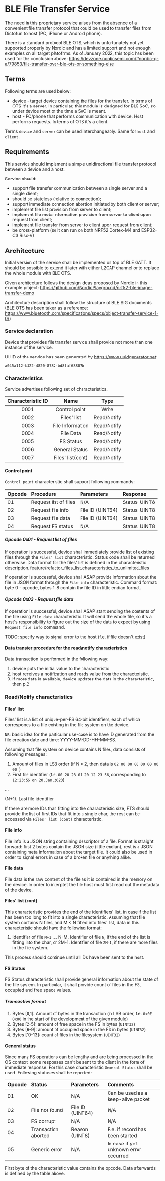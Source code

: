# BLE File Transfer Service

The need in this proprietary service arises from the absence of a convenient file transfer protocol 
that could be used to transfer files from Dictofun to host (PC, iPhone or Android phone). 

There is a standard protocol BLE OTS, which is unfortunately not yet supported properly by Nordic and
has a limited support and not enough examples on all target platofrms. As of January 2022, this topic has
been used for the conclusion above: https://devzone.nordicsemi.com/f/nordic-q-a/79853/file-transfer-over-ble-ots-or-something-else

## Terms

Following terms are used below:

* device - target device containing the files for the transfer. In terms of OTS it's a server. In particular,
this module is designed for BLE SoC, so under device most of the time a SoC is meant.
* host - PC/phone that performs communication with device. Host performs requests. In terms of OTS it's a client.

Terms `device` and `server` can be used interchangeably. Same for `host` and `client`.

## Requirements

This service should implement a simple unidirectional file transfer protocol between a device and a host.

Service should: 
- support file transfer communication between a single server and a single client;
- should be stateless (relative to connection);
- support immediate connection abortion initiated by both client or server;
- implement file list provision from server to client;
- implement file meta-information provision from server to client upon request from client;
- implement file transfer from server to client upon request from client;
- be cross-platform (so it can run on both NRF52 Cortex-M4 and ESP32-C3 Risc-V)

## Architecture

Initial version of the service shall be implemented on top of BLE GATT. It should be possible to extend it later
with either L2CAP channel or to replace the whole module with BLE OTS.

Given architecture follows the design ideas proposed by Nordic in this example project: https://github.com/NordicPlayground/nrf52-ble-image-transfer-demo

Architecture description shall follow the structure of BLE SIG documents (BLE OTS has been taken as a reference: https://www.bluetooth.com/specifications/specs/object-transfer-service-1-0/)

### Service declaration

Device that provides file transfer service shall provide not more than one instance of the service.

UUID of the service has been generated by https://www.uuidgenerator.net:

```
a045a112-b822-4820-8782-bd8faf68807b
```

### Characteristics

Service advertises following set of characteristics.

| Characteristic ID | Name             | Type        |
|:-----------------:|:----------------:|:-----------:|
| 0001              | Control point    | Write       |
| 0002              | Files' list      | Read/Notify |
| 0003              | File Information | Read/Notify |
| 0004              | File Data        | Read/Notify |
| 0005              | FS Status        | Read/Notify |
| 0006              | General Status   | Read/Notify |
| 0007              |Files' list(cont) | Read/Notify |

#### Control point

`Control point` characteristic shall support following commands:

| Opcode | Procedure                | Parameters        |Response       |
|:-------|:-------------------------|:------------------|:--------------|
| 01     | Request list of files    | N/A               | Status, UINT8 |
| 02     | Request file info        | File ID (UINT64)  | Status, UINT8 |
| 03     | Request file data        | File ID (UINT64)  | Status, UINT8 |
| 04     | Request FS status        | N/A               | Status, UINT8 |


##### Opcode 0x01 - Request list of files

If operation is successful, device shall immediately provide list of existing files through the `Files' list` characteristic. Status code shall be returned otherwise. Data format for the files' list is defined in the characteristic description.
feature/refactor_files_list_characteristics_to_unlimited_files

If operation is successful, device shall ASAP provide information about the file in JSON format through the `File info` characteristic.
Command format: byte 0 - opcode, bytes 1..8 contain the file ID in little endian format. 

##### Opcode 0x03 - Request file data

If operation is successful, device shall ASAP start sending the contents of the file using `File data` characteristic. It will send the whole file, so it's a host's responsibility to figure out the size of the data to expect 
by using `Request file info` command.

TODO: specify way to signal error to the host (f.e. if file doesn't exist)

#### Data transfer procedure for the read/notify characteristics

Data transaction is performed in the following way:
1. device puts the initial value to the characteristic
2. host receives a notification and reads value from the characteristic.
3. if more data is available, device updates the data in the characteristic, then p.2

### Read/Notify characteristics

#### Files' list

Files' list is a list of unique-per-FS 64-bit identifiers, each of which corresponds to a file existing in the file system on the device. 

`NB`: basic idea for the particular use-case is to have ID generated from the file creation date and time: YYYY-MM-DD-HH-MM-SS.

Assuming that file system on device contains N files, data consists of following messages:
1. Amount of files in LSB order (if N = 2, then data is `02 00 00 00 00 00 00 00 `)
2. First file identifier (f.e. `00 20 23 01 20 12 23 56`, corresponding to `12:23:56 on 20.Jan.2023`)

... 

(N+1). Last file identifier

If there are more IDs than fitting into the characteristic size, FTS should provide the list of first IDs that fit into a single char, the rest can be accessed via `Files' list (cont)` characteristic. 

#### File info

File info is a JSON string containing descriptor of a file. Format is straight forward: first 2 bytes contain the JSON size (little endian), rest is a JSON containing meta information about the target file.
It could also be used in order to signal errors in case of a broken file or anything alike. 

#### File data

File data is the raw content of the file as it is contained in the memory on the device. In order to interptet the file host must first read out the metadata of the device.

#### Files' list (cont)

This characteristic provides the end of the identifiers' list, in case if the list has been too long to fit into a single characteristic. Assuming that file system contains N files, and M < N fitted into 
files' list, data in this characteristic should have the following format:
1. Identifier of file `M+1`
....
N-M. Identifier of file `N`, if the end of the list is fitting into the char, 
or
2M-1. Identifier of file `2M-1`, if there are more files in the file system.

This process should continue until all IDs have been sent to the host.

#### FS Status

FS Status characteristic shall provide general information about the state of the file system. In particular, it shall provide count of files in the FS,
occupied and free space values. 

##### Transaction format

1. Bytes [0,1]: Amount of bytes in the transaction (in LSB order, f.e. `0x0E 0x00` in the start of the development of the given module)
2. Bytes [2-5]: amount of free space in the FS in bytes (`UINT32`)
3. Bytes [6-9]: amount of occupied space in the FS in bytes (`UINT32`)
3. Bytes [10-13]: count of files in the filesystem (`UINT32`)

#### General status

Since many FS operations can be lengthy and are being processed in the OS context, some responses can't be
sent to the client in the form of immediate response. For this case characteristic `General Status` shall be used.
Following statuses shall be reported:

| Opcode | Status                   | Parameters        | Comments                              |
|:-------|:-------------------------|:------------------|:--------------------------------------|
| 01     | OK                       | N/A               | Can be used as a keep-alive packet    |
| 02     | File not found           | File ID (UINT64)  | N/A                                   |
| 03     | FS corrupt               | N/A               | N/A                                   |
| 04     | Transaction aborted      | Reason (UINT8)    | F.e. if record has been started       |
| 05     | Generic error            | N/A               | In case if yet unknown error occurred |

First byte of the characteristic value contains the opcode.
Data afterwards is defined by the table above.
